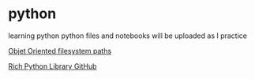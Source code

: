 # python
learning python
python files and notebooks will be uploaded as I practice

[Objet Oriented filesystem paths](https://docs.python.org/3/library/pathlib.html)

[Rich Python Library GitHub](https://github.com/willmcgugan/rich)
